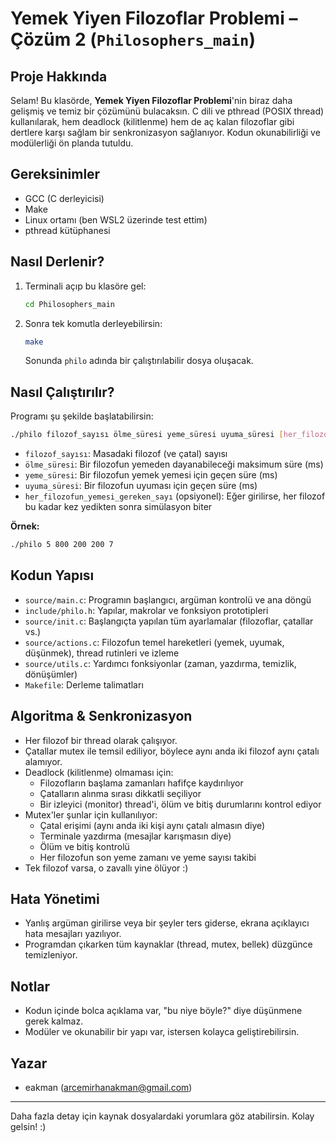 # Yemek Yiyen Filozoflar Problemi – Çözüm 2 (`Philosophers_main`)

## Proje Hakkında
Selam! Bu klasörde, **Yemek Yiyen Filozoflar Problemi**'nin biraz daha gelişmiş ve temiz bir çözümünü bulacaksın. C dili ve pthread (POSIX thread) kullanılarak, hem deadlock (kilitlenme) hem de aç kalan filozoflar gibi dertlere karşı sağlam bir senkronizasyon sağlanıyor. Kodun okunabilirliği ve modülerliği ön planda tutuldu.

## Gereksinimler
- GCC (C derleyicisi)
- Make
- Linux ortamı (ben WSL2 üzerinde test ettim)
- pthread kütüphanesi

## Nasıl Derlenir?
1. Terminali açıp bu klasöre gel:
   ```sh
   cd Philosophers_main
   ```
2. Sonra tek komutla derleyebilirsin:
   ```sh
   make
   ```
   Sonunda `philo` adında bir çalıştırılabilir dosya oluşacak.

## Nasıl Çalıştırılır?
Programı şu şekilde başlatabilirsin:
```sh
./philo filozof_sayısı ölme_süresi yeme_süresi uyuma_süresi [her_filozofun_yemesi_gereken_sayı]
```
- `filozof_sayısı`: Masadaki filozof (ve çatal) sayısı
- `ölme_süresi`: Bir filozofun yemeden dayanabileceği maksimum süre (ms)
- `yeme_süresi`: Bir filozofun yemek yemesi için geçen süre (ms)
- `uyuma_süresi`: Bir filozofun uyuması için geçen süre (ms)
- `her_filozofun_yemesi_gereken_sayı` (opsiyonel): Eğer girilirse, her filozof bu kadar kez yedikten sonra simülasyon biter

**Örnek:**
```sh
./philo 5 800 200 200 7
```

## Kodun Yapısı
- `source/main.c`: Programın başlangıcı, argüman kontrolü ve ana döngü
- `include/philo.h`: Yapılar, makrolar ve fonksiyon prototipleri
- `source/init.c`: Başlangıçta yapılan tüm ayarlamalar (filozoflar, çatallar vs.)
- `source/actions.c`: Filozofun temel hareketleri (yemek, uyumak, düşünmek), thread rutinleri ve izleme
- `source/utils.c`: Yardımcı fonksiyonlar (zaman, yazdırma, temizlik, dönüşümler)
- `Makefile`: Derleme talimatları

## Algoritma & Senkronizasyon
- Her filozof bir thread olarak çalışıyor.
- Çatallar mutex ile temsil ediliyor, böylece aynı anda iki filozof aynı çatalı alamıyor.
- Deadlock (kilitlenme) olmaması için:
  - Filozofların başlama zamanları hafifçe kaydırılıyor
  - Çatalların alınma sırası dikkatli seçiliyor
  - Bir izleyici (monitor) thread'i, ölüm ve bitiş durumlarını kontrol ediyor
- Mutex'ler şunlar için kullanılıyor:
  - Çatal erişimi (aynı anda iki kişi aynı çatalı almasın diye)
  - Terminale yazdırma (mesajlar karışmasın diye)
  - Ölüm ve bitiş kontrolü
  - Her filozofun son yeme zamanı ve yeme sayısı takibi
- Tek filozof varsa, o zavallı yine ölüyor :)

## Hata Yönetimi
- Yanlış argüman girilirse veya bir şeyler ters giderse, ekrana açıklayıcı hata mesajları yazılıyor.
- Programdan çıkarken tüm kaynaklar (thread, mutex, bellek) düzgünce temizleniyor.

## Notlar
- Kodun içinde bolca açıklama var, "bu niye böyle?" diye düşünmene gerek kalmaz.
- Modüler ve okunabilir bir yapı var, istersen kolayca geliştirebilirsin.

## Yazar
- eakman (arcemirhanakman@gmail.com)

---

Daha fazla detay için kaynak dosyalardaki yorumlara göz atabilirsin. Kolay gelsin! :) 